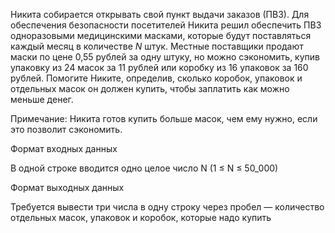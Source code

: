 Никита собирается открывать свой пункт выдачи заказов (ПВЗ). 
Для обеспечения безопасности посетителей Никита решил обеспечить 
ПВЗ одноразовыми медицинскими масками, которые будут поставляться 
каждый месяц в количестве $N$ штук. Местные поставщики продают 
маски по цене 0,55 рублей за одну штуку, но можно сэкономить, 
купив упаковку из 24 масок за 11 рублей или коробку из 16 упаковок 
за 160 рублей. Помогите Никите, определив, сколько коробок, упаковок и 
отдельных масок он должен купить, чтобы заплатить как можно меньше денег.

Примечание: Никита готов купить больше масок, чем ему нужно, 
если это позволит сэкономить.

Формат входных данных

В одной строке вводится одно целое число N (1 ≤ N ≤ 50_000)

Формат выходных данных

Требуется вывести три числа в одну строку через пробел — 
количество отдельных масок, упаковок и коробок, которые надо купить